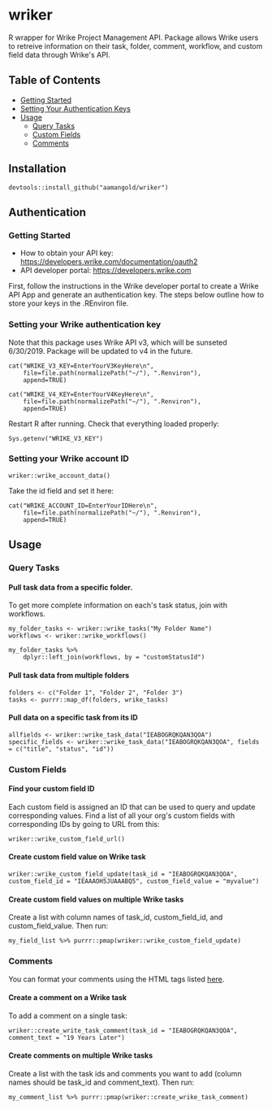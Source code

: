 
# wriker
R wrapper for Wrike Project Management API. Package allows Wrike users to
    retreive information on their task, folder, comment, workflow, and custom 
    field data through Wrike's API.

## Table of Contents

-   [Getting Started](#Getting_Started)
-   [Setting Your Authentication Keys](#Authentication)
-   [Usage](#Usage)
    -   [Query Tasks](#Query_Tasks)
    -   [Custom Fields](#Custom_Fields)
    -   [Comments](#Comments)


## Installation
```
devtools::install_github("aamangold/wriker")
```

<a name="Getting_Started"></a> 
## Authentication
### Getting Started

- How to obtain your API key: https://developers.wrike.com/documentation/oauth2
- API developer portal: https://developers.wrike.com


First, follow the instructions in the Wrike developer portal to create a Wrike API App and generate an authentication key. The steps below outline how to store your keys in the .REnviron file. 

<a name="Authentication"></a> 
### Setting your Wrike authentication key
Note that this package uses Wrike API v3, which will be sunseted 6/30/2019. Package will be updated to v4 in the future.

```
cat("WRIKE_V3_KEY=EnterYourV3KeyHere\n",
    file=file.path(normalizePath("~/"), ".Renviron"),
    append=TRUE)
```
```
cat("WRIKE_V4_KEY=EnterYourV4KeyHere\n",
    file=file.path(normalizePath("~/"), ".Renviron"),
    append=TRUE)
```
Restart R after running. Check that everything loaded properly:
```
Sys.getenv("WRIKE_V3_KEY")
```

### Setting your Wrike account ID
```
wriker::wrike_account_data()
```
Take the id field and set it here:
```
cat("WRIKE_ACCOUNT_ID=EnterYourIDHere\n",
    file=file.path(normalizePath("~/"), ".Renviron"),
    append=TRUE)
```

<a name="Usage"></a> 
## Usage

<a name="Query_Tasks"></a> 
### Query Tasks
#### Pull task data from a specific folder. 
To get more complete information on each's task status, join with workflows.
```
my_folder_tasks <- wriker::wrike_tasks("My Folder Name")
workflows <- wriker::wrike_workflows()

my_folder_tasks %>% 
    dplyr::left_join(workflows, by = "customStatusId")
```

#### Pull task data from multiple folders
```
folders <- c("Folder 1", "Folder 2", "Folder 3")
tasks <- purrr::map_df(folders, wrike_tasks)
```

#### Pull data on a specific task from its ID
```
allfields <- wriker::wrike_task_data("IEABOGRQKQAN3QOA")
specific_fields <- wriker::wrike_task_data("IEABOGRQKQAN3QOA", fields = c("title", "status", "id"))
```

<a name="Custom_Fields"></a> 
### Custom Fields
#### Find your custom field ID
Each custom field is assigned an ID that can be used to query and update corresponding values. Find a list of all your org's custom fields with corresponding IDs by going to URL from this:
```
wriker::wrike_custom_field_url()
```

#### Create custom field value on Wrike task

```
wriker::wrike_custom_field_update(task_id = "IEABOGRQKQAN3QOA", custom_field_id = "IEAAAOH5JUAAABQ5", custom_field_value = "myvalue")
```

#### Create custom field values on multiple Wrike tasks
Create a list with column names of task_id, custom_field_id, and custom_field_value. Then run:
```
my_field_list %>% purrr::pmap(wriker::wrike_custom_field_update)
```

<a name="Comments"></a> 
### Comments
You can format your comments using the HTML tags listed [here](https://developers.wrike.com/documentation/api/datatypes/description).

#### Create a comment on a Wrike task
To add a comment on a single task:
```
wriker::create_write_task_comment(task_id = "IEABOGRQKQAN3QOA", comment_text = "19 Years Later")
```

#### Create comments on multiple Wrike tasks
Create a list with the task ids and comments you want to add (column names should be task_id and comment_text). Then run:
```
my_comment_list %>% purrr::pmap(wriker::create_wrike_task_comment)
```
